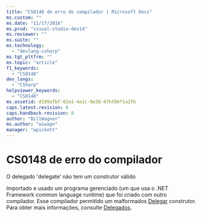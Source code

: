 ```yaml
---
title: "CS0148 de erro do compilador | Microsoft Docs"
ms.custom: ""
ms.date: "11/17/2016"
ms.prod: "visual-studio-dev14"
ms.reviewer: ""
ms.suite: ""
ms.technology: 
  - "devlang-csharp"
ms.tgt_pltfrm: ""
ms.topic: "article"
f1_keywords: 
  - "CS0148"
dev_langs: 
  - "CSharp"
helpviewer_keywords: 
  - "CS0148"
ms.assetid: d199afbf-02e1-4a1c-9e36-07bf86f1a2fb
caps.latest.revision: 8
caps.handback.revision: 8
author: "BillWagner"
ms.author: "wiwagn"
manager: "wpickett"
---
```

# CS0148 de erro do compilador
O delegado 'delegate' não tem um construtor válido  
  
 Importado e usado um programa gerenciado \(um que usa o .NET Framework common language runtime\) que foi criado com outro compilador. Esse compilador permitido um malformados [Delegar](../../csharp/language-reference/keywords/delegate.md) construtor. Para obter mais informações, consulte [Delegados](../../csharp/programming-guide/delegates/index.md).